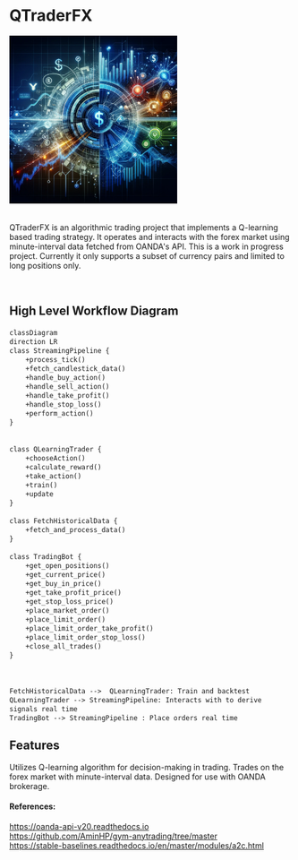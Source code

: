 # QTraderFX

<img src="./pics/qtrader.png" alt="Logo" width="300"/>

<br/>
<br/>

QTraderFX is an algorithmic trading project that implements a Q-learning based trading strategy. It operates and interacts with the forex market using minute-interval data fetched from OANDA's API. This is a work in progress project. Currently it only supports a subset of currency pairs and limited to long positions only.

<br/>

## High Level Workflow Diagram

```mermaid
classDiagram
direction LR
class StreamingPipeline {
    +process_tick()
    +fetch_candlestick_data()
    +handle_buy_action()
    +handle_sell_action()
    +handle_take_profit()
    +handle_stop_loss()
    +perform_action()
}


class QLearningTrader {
    +chooseAction()
    +calculate_reward()
    +take_action()
    +train()
    +update
}

class FetchHistoricalData {
    +fetch_and_process_data()
}

class TradingBot {
    +get_open_positions()
    +get_current_price()
    +get_buy_in_price()
    +get_take_profit_price()
    +get_stop_loss_price()
    +place_market_order()
    +place_limit_order()
    +place_limit_order_take_profit()
    +place_limit_order_stop_loss()
    +close_all_trades()
}



FetchHistoricalData -->  QLearningTrader: Train and backtest
QLearningTrader --> StreamingPipeline: Interacts with to derive signals real time
TradingBot --> StreamingPipeline : Place orders real time

```

## Features
Utilizes Q-learning algorithm for decision-making in trading.
Trades on the forex market with minute-interval data.
Designed for use with OANDA brokerage.


#### References:
https://oanda-api-v20.readthedocs.io  
https://github.com/AminHP/gym-anytrading/tree/master  
https://stable-baselines.readthedocs.io/en/master/modules/a2c.html  
